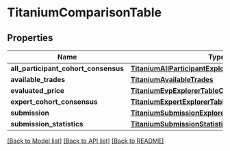 # TitaniumComparisonTable


## Properties
Name | Type | Description | Notes
------------ | ------------- | ------------- | -------------
**all_participant_cohort_consensus** | [**TitaniumAllParticipantExplorerTableColumn**](TitaniumAllParticipantExplorerTableColumn.md) |  | [optional] 
**available_trades** | [**TitaniumAvailableTrades**](TitaniumAvailableTrades.md) |  | [optional] 
**evaluated_price** | [**TitaniumEvpExplorerTableColumn**](TitaniumEvpExplorerTableColumn.md) |  | [optional] 
**expert_cohort_consensus** | [**TitaniumExpertExplorerTableColumn**](TitaniumExpertExplorerTableColumn.md) |  | [optional] 
**submission** | [**TitaniumSubmissionExplorerTableColumn**](TitaniumSubmissionExplorerTableColumn.md) |  | [optional] 
**submission_statistics** | [**TitaniumSubmissionStatisticsExplorerTableColumn**](TitaniumSubmissionStatisticsExplorerTableColumn.md) |  | [optional] 

[[Back to Model list]](../README.md#documentation-for-models) [[Back to API list]](../README.md#documentation-for-api-endpoints) [[Back to README]](../README.md)



